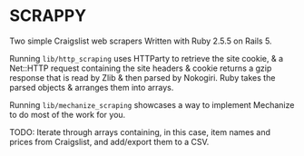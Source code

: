 # SCRAPPY

Two simple Craigslist web scrapers Written with Ruby 2.5.5 on Rails 5.

Running `lib/http_scraping` uses HTTParty to retrieve the site cookie, & a Net::HTTP request containing the site headers & cookie returns a gzip response that is read by Zlib & then parsed by Nokogiri. Ruby takes the parsed objects & arranges them into arrays.

Running `lib/mechanize_scraping` showcases a way to implement Mechanize to do most of the work for you.

TODO: Iterate through arrays containing, in this case, item names and prices from Craigslist, and add/export them to a CSV.
